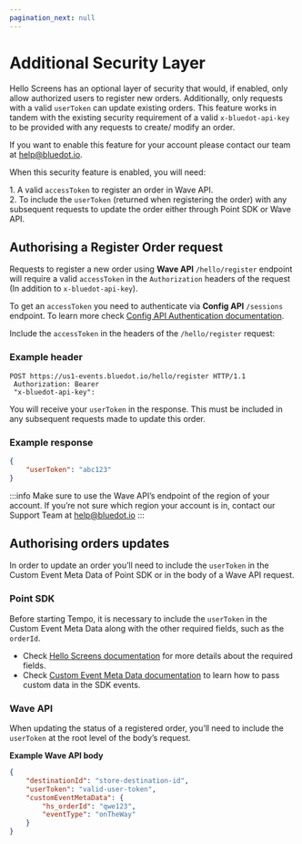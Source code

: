 ```yaml
---
pagination_next: null
---
```


Additional Security Layer
=========================

Hello Screens has an optional layer of security that would, if enabled, only allow authorized users to register new orders. Additionally, only requests with a valid `userToken` can update existing orders. This feature works in tandem with the existing security requirement of a valid `x-bluedot-api-key` to be provided with any requests to create/ modify an order.

If you want to enable this feature for your account please contact our team at [help@bluedot.io](mailto:help@bluedot.io).

When this security feature is enabled, you will need:

1\. A valid `accessToken` to register an order in Wave API.  
2\. To include the `userToken` (returned when registering the order) with any subsequent requests to update the order either through Point SDK or Wave API.

Authorising a Register Order request
------------------------------------

Requests to register a new order using **Wave API** `/hello/register` endpoint will require a valid `accessToken` in the `Authorization` headers of the request (In addition to `x-bluedot-api-key`).

To get an `accessToken` you need to authenticate via **Config API** `/sessions` endpoint. To learn more check [Config API Authentication documentation](https://config-docs.bluedot.io/#section/Authentication).

Include the `accessToken` in the headers of the `/hello/register` request:

### Example header
```
POST https://us1-events.bluedot.io/hello/register HTTP/1.1
 Authorization: Bearer 
 "x-bluedot-api-key":
```

You will receive your `userToken` in the response. This must be included in any subsequent requests made to update this order.

### Example response
```json
{
    "userToken": "abc123"
}
```
:::info
Make sure to use the Wave API’s endpoint of the region of your account. If you’re not sure which region your account is in, contact our Support Team at [help@bluedot.io](mailto:help@bluedot.io)
:::

Authorising orders updates
--------------------------

In order to update an order you’ll need to include the `userToken` in the Custom Event Meta Data of Point SDK or in the body of a Wave API request.

### Point SDK

Before starting Tempo, it is necessary to include the `userToken` in the Custom Event Meta Data along with the other required fields, such as the `orderId`.

* Check [Hello Screens documentation](../Hello%20Screens/Overview.md) for more details about the required fields.  
* Check [Custom Event Meta Data documentation](../Custom%20Event%20Metadata.md) to learn how to pass custom data in the SDK events.

### Wave API

When updating the status of a registered order, you’ll need to include the `userToken` at the root level of the body’s request.

**Example Wave API body**

```json
{
    "destinationId": "store-destination-id",
    "userToken": "valid-user-token",
    "customEventMetaData": {
        "hs_orderId": "qwe123",
        "eventType": "onTheWay"
    }
}
```
